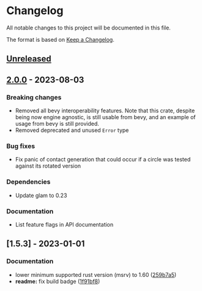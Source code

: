 # Changelog

All notable changes to this project will be documented in this file.

The format is based on [Keep a Changelog](https://keepachangelog.com/en/1.0.0/).


## [Unreleased]


## [2.0.0] - 2023-08-03

### Breaking changes

* Removed all bevy interoperability features.
  Note that this crate, despite being now engine agnostic, is still usable from bevy, and an example of usage from bevy is still provided.
* Removed deprecated and unused `Error` type


### Bug fixes

* Fix panic of contact generation that could occur if a circle was tested against its rotated version


### Dependencies

* Update glam to 0.23


### Documentation

* List feature flags in API documentation


## [1.5.3] - 2023-01-01


### Documentation

* lower minimum supported rust version (msrv) to 1.60 ([259b7a5](https://github.com/jcornaz/impacted/commit/259b7a57ee36a602d12eb86e083d2a2df6897649))
* **readme:** fix build badge ([1f91bf8](https://github.com/jcornaz/impacted/commit/1f91bf88ee4a57eddc4a1ed4b47fc5ffea04e85d))


[Unreleased]: https://github.com/jcornaz/beancount_parser_2/compare/v2.0.0...HEAD
[2.0.0]: https://github.com/jcornaz/beancount_parser_2/compare/v1.5.3...v2.0.0
[1.5.4]: https://github.com/jcornaz/impacted/compare/v1.5.3...v1.5.4
